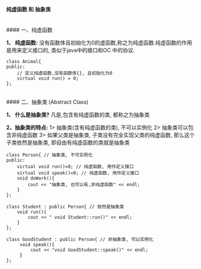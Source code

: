 #### 纯虚函数 和 抽象类




<br>
#### 一、纯虚函数

**1、 纯虚函数:** 没有函数体且初始化为0的虚函数,称之为纯虚函数.纯虚函数的作用是用来定义接口的, 类似于java中的接口和OC 中的协议.


```
class Animal{
public:
    // 定义纯虚函数,没有函数体{}, 且初始化为0
    virtual void run() = 0; 
};
```





<br>
#### 二、抽象类 (Abstract Class)

**1、 什么是抽象类?**
凡是,包含有纯虚函数的类, 都称之为抽象类

**2、抽象类的特点:**
1> 抽象类(含有纯虚函数的类), 不可以实例化
2> 抽象类可以包含非纯虚函数
3> 如果父类是抽象类, 子类没有完全实现父类的纯虚函数, 那么这个子类依然是抽象类, 即自由有纯虚函数的类就是抽象类

```
class Person{ // 抽象类, 不可实例化
public:
    virtual void run()=0; // 纯虚函数, 用作定义接口
    virtual void speak()=0; // 纯虚函数, 用作定义接口
    void doWork(){
        cout << "抽象类, 也可以有,非纯虚函数" << endl;
    }
};

class Student : public Person{ // 依然是抽象类
    void run(){
        cout << " void Student::run()" << endl;
    }
};

class GoodStudent : public Person{ // 非抽象类, 可以实例化
     void speak(){
         cout << "void GoodStudent::speak()" << endl;
     }
};

```

